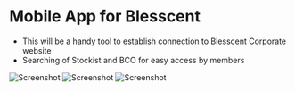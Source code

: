 # Mobile App for Blesscent
* This will be a handy tool to establish connection to Blesscent Corporate website
* Searching of Stockist and BCO for easy access by members

![Screenshot](https://github.com/aaaggabao/blesscent/tree/master/assets/images/screen1.jpg)
![Screenshot](https://github.com/aaaggabao/blesscent/tree/master/assets/images/screen2.jpg)
![Screenshot](https://github.com/aaaggabao/blesscent/tree/master/assets/images/screen3.jpg)
